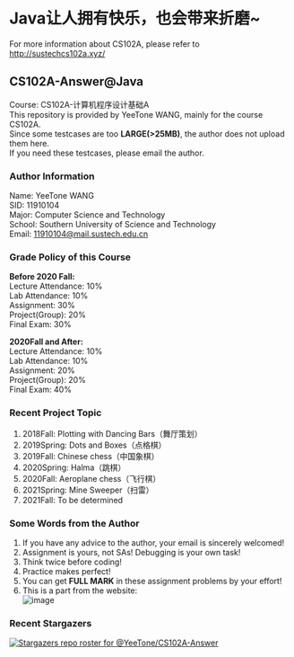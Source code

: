 # Java让人拥有快乐，也会带来折磨~
For more information about CS102A, please refer to http://sustechcs102a.xyz/
## CS102A-Answer@Java
Course: CS102A-计算机程序设计基础A  
This repository is provided by YeeTone WANG, mainly for the course CS102A.  
Since some testcases are too **LARGE(>25MB)**, the author does not upload them here.  
If you need these testcases, please email the author.

### Author Information
Name: YeeTone WANG  
SID: 11910104  
Major: Computer Science and Technology  
School: Southern University of Science and Technology  
Email: 11910104@mail.sustech.edu.cn  

### Grade Policy of this Course  
**Before 2020 Fall:**  
Lecture Attendance: 10%   
Lab Attendance: 10%   
Assignment: 30%  
Project(Group): 20%  
Final Exam: 30%  

**2020Fall and After:**  
Lecture Attendance: 10%  
Lab Attendance: 10%  
Assignment: 20%  
Project(Group): 20%   
Final Exam: 40%   

### Recent Project Topic
1. 2018Fall: Plotting with Dancing Bars（舞厅策划）     
2. 2019Spring: Dots and Boxes（点格棋）     
3. 2019Fall: Chinese chess（中国象棋）       
4. 2020Spring: Halma（跳棋）      
5. 2020Fall: Aeroplane chess（飞行棋）     
6. 2021Spring: Mine Sweeper（扫雷）     
7. 2021Fall: To be determined    

### Some Words from the Author
1. If you have any advice to the author, your email is sincerely welcomed!  
2. Assignment is yours, not SAs! Debugging is your own task!  
3. Think twice before coding!  
4. Practice makes perfect!
5. You can get **FULL MARK** in these assignment problems by your effort!
6. This is a part from the website:     
![image](https://user-images.githubusercontent.com/64548919/130782080-b0bf8e08-1071-4f58-8ad3-0d383b9f5c71.png)

### Recent Stargazers
[![Stargazers repo roster for @YeeTone/CS102A-Answer](https://reporoster.com/stars/YeeTone/CS102A-Answer)](https://github.com/YeeTone/CS102A-Answer/stargazers)
